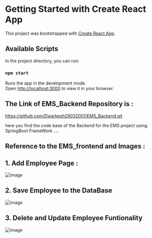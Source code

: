 # Getting Started with Create React App

This project was bootstrapped with [Create React App](https://github.com/facebook/create-react-app).

## Available Scripts

In the project directory, you can run:

### `npm start`

Runs the app in the development mode.\
Open [http://localhost:3000](http://localhost:3000) to view it in your browser.


## The Link of EMS_Backend Repository is :
https://github.com/Dwarkesh29032001/EMS_Backend.git

here you find the code base of the Backend for the EMS project 
using SpringBoot FrameWork  .... 


## Reference to the EMS_frontend and Images :

## 1. Add Employee Page :
![image](https://github.com/user-attachments/assets/669107f9-4bae-444f-a79b-9fa494a313c0)
## 2. Save Employee to the DataBase 
![image](https://github.com/user-attachments/assets/f47fcea6-c6ef-4e83-b82f-38e8d97ce9e7)
## 3. Delete and Update Employee Funtionality 
![image](https://github.com/user-attachments/assets/49abe469-dcb6-4ccc-ae5f-406ab36d63f7)



